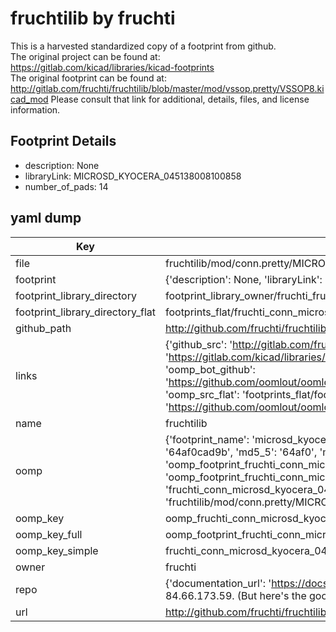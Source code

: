 # fruchtilib by fruchti  
This is a harvested standardized copy of a footprint from github.  
The original project can be found at:  
https://gitlab.com/kicad/libraries/kicad-footprints  
The original footprint can be found at:
http://gitlab.com/fruchti/fruchtilib/blob/master/mod/vssop.pretty/VSSOP8.kicad_mod
Please consult that link for additional, details, files, and license information.  
## Footprint Details
* description: None  
* libraryLink: MICROSD_KYOCERA_045138008100858  
* number_of_pads: 14  
## yaml dump  
| Key | Value |  
| --- | --- |  
| file | fruchtilib/mod/conn.pretty/MICROSD_KYOCERA_045138008100858.kicad_mod |  
| footprint | {'description': None, 'libraryLink': 'MICROSD_KYOCERA_045138008100858', 'number_of_pads': 14} |  
| footprint_library_directory | footprint_library_owner/fruchti_fruchtilib |  
| footprint_library_directory_flat | footprints_flat/fruchti_conn_microsd_kyocera_045138008100858/working |  
| github_path | http://github.com/fruchti/fruchtilib/blob/master/mod/conn.pretty/MICROSD_KYOCERA_045138008100858.kicad_mod |  
| links | {'github_src': 'http://gitlab.com/fruchti/fruchtilib/blob/master/mod/vssop.pretty/VSSOP8.kicad_mod', 'github_src_repo': 'https://gitlab.com/kicad/libraries/kicad-footprints', 'oomp_bot': 'footprints/fruchti_conn_microsd_kyocera_045138008100858/working', 'oomp_bot_github': 'https://github.com/oomlout/oomlout_oomp_footprint_bot/tree/main/footprints/fruchti_conn_microsd_kyocera_045138008100858/working', 'oomp_src_flat': 'footprints_flat/footprints_flat/fruchti_conn_microsd_kyocera_045138008100858/working', 'oomp_src_flat_github': 'https://github.com/oomlout/oomlout_oomp_footprint_src/tree/main/footprints_flat/fruchti_conn_microsd_kyocera_045138008100858/working'} |  
| name | fruchtilib |  
| oomp | {'footprint_name': 'microsd_kyocera_045138008100858', 'library_name': 'conn', 'md5': '64af0cad9b89d154d488b5e61dc1c15c', 'md5_10': '64af0cad9b', 'md5_5': '64af0', 'md5_6': '64af0c', 'oomp_key': 'oomp_fruchti_conn_microsd_kyocera_045138008100858', 'oomp_key_extra': 'oomp_footprint_fruchti_conn_microsd_kyocera_045138008100858', 'oomp_key_full': 'oomp_footprint_fruchti_conn_microsd_kyocera_045138008100858_64af0c', 'oomp_key_simple': 'fruchti_conn_microsd_kyocera_045138008100858', 'original_filename': 'fruchtilib/mod/conn.pretty/MICROSD_KYOCERA_045138008100858.kicad_mod', 'owner_name': 'fruchti'} |  
| oomp_key | oomp_fruchti_conn_microsd_kyocera_045138008100858 |  
| oomp_key_full | oomp_footprint_fruchti_conn_microsd_kyocera_045138008100858 |  
| oomp_key_simple | fruchti_conn_microsd_kyocera_045138008100858 |  
| owner | fruchti |  
| repo | {'documentation_url': 'https://docs.github.com/rest/overview/resources-in-the-rest-api#rate-limiting', 'message': "API rate limit exceeded for 84.66.173.59. (But here's the good news: Authenticated requests get a higher rate limit. Check out the documentation for more details.)"} |  
| url | http://github.com/fruchti/fruchtilib |  

